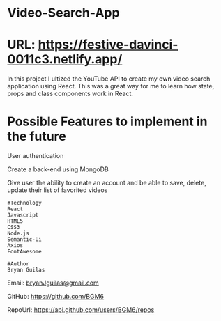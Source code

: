 # Video-Search-App

# URL: https://festive-davinci-0011c3.netlify.app/

In this project I ultized the YouTube API to create my own video search application using React.
This was a great way for me to learn how state, props and class components work in React.
    
# Possible Features to implement in the future

User authentication

Create a back-end using MongoDB

Give user the ability to create an account and be able to save, delete, update  their list of favorited videos

    #Technology
    React
    Javascript
    HTML5
    CSS3
    Node.js
    Semantic-Ui
    Axios
    FontAwesome
    
    #Author 
    Bryan Guilas
        
Email: bryanJguilas@gmail.com
    
GitHub: https://github.com/BGM6
    
RepoUrl: https://api.github.com/users/BGM6/repos
